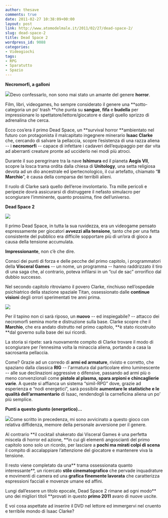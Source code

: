 ```yaml
---
author: thesave
comments: true
date: 2011-02-27 10:38:09+00:00
layout: post
link: http://www.atomodelmale.it/2011/02/27/dead-space-2/
slug: dead-space-2
title: Dead Space 2
wordpress_id: 9088
categories:
- Videogiochi
tags:
- RPG
- Sparatutto
- Spazio
---
```


**Necromorfi, a galloni**

![](http://www.atomodelmale.it/wp-content/uploads/2011/02/DeadSpace2Tease-300x225.jpg)Devo confessarlo, non sono mai stato un amante del genere **horror**.

Film, libri, videogames, ho sempre considerato il genere una **sotto-categoria un po’ trash **che punta su **sangue**, **fifa** e **budella** per impressionare lo spettatore/lettore/giocatore e dargli quello sprizzo di adrenalina che cerca.

Ecco cos’era il primo Dead Space, un **survival horror **ambientato nel futuro con protagonista il malcapitato ingegnere minerario **Isaac Clarke** che, cercando di salvare la pellaccia, scopre l’esistenza di una razza aliena -- i **necromorfi** -- capace di infettare i cadaveri dell’equipaggio per dar vita ad aberranti creature pronte ad ucciderlo nei modi più atroci.

Durante il suo peregrinare tra la nave **Ishimura** ed il pianeta **Aegis VII**, scopre la losca trama ordita dalla chiesa di **Unitology**, una setta religiosa devota ad un dio ancestrale ed ipertecnologico, il cui artefatto, chiamato “**Il** **Marchio**”, è causa della comparsa dei terribili alieni.

Il ruolo di Clarke sarà quello dell’eroe involontario. Tra mille pericoli e peripezie dovrà assicurarsi di distruggere il nefasto simulacro per scongiurare l’imminente, quanto prossima, fine dell’universo.

**Dead Space 2**

![](http://www.atomodelmale.it/wp-content/uploads/2011/02/dead-space-2-logo-300x168.jpg)

Il primo Dead Space, in tutta la sua ruvidezza, era un videogame pensato espressamente per giocatori **avvezzi alla tensione**, tanto che per una fetta consistente del pubblico era difficile sopportare più di un’ora di gioco a causa della tensione accumulata.

**Impressionante**, non c’è che dire.

Consci dei punti di forza e delle pecche del primo capitolo, i programmatori della **Visceral Games** -- un nome, un programma -- hanno raddrizzato il tiro di una saga che, al contrario, poteva infilarsi in un “cul de sac” orrorifico dal dubbio successo.

Nel secondo capitolo ritroviamo il povero Clarke, rinchiuso nell’ospedale psichiatrico della stazione spaziale Titan, ossessionato dalle **continue visioni** degli orrori sperimentati tre anni prima.

![](http://www.atomodelmale.it/wp-content/uploads/2011/02/dead_space2-300x168.jpg)

Per il tapino non ci sarà riposo, un **nuovo** -- ed inspiegabile? -- attacco dei necromorfi semina morte e distruzione sulla base. Clarke scopre che il **Marchio**, che era andato distrutto nel primo capitolo, **è stato ricostruito **dal governo sulla base dei sui ricordi.

La storia si ripete: sarà nuovamente compito di Clarke trovare il modo di scongiurare per l’ennesima volta la minaccia aliena, portando a casa la sacrosanta pellaccia.

Come? Grazie ad un corredo di **armi ed armature**, rivisto e corretto, che spaziano dalla classica **RIG** -- l'armatura dal particolare elmo luminescente -- alle sue declinazioni aggressive o difensive, passando ad armi più o meno convenzionali come **pistole al plasma, spara arpioni e chincaglierie varie**. A queste si affianca un sistema “simil-RPG” dove, grazie ad esperienza e “nodi energetici”, sarà possibile **aumentare le statistiche e le qualità dell’armamentario** di Isaac, rendendogli la carneficina aliena un po’ più semplice.

**Punti a questo giunto (energetico)...**

![](http://www.atomodelmale.it/wp-content/uploads/2011/02/dead-space-2-artwork-3-300x187.jpg)Come scritto in precedenza, mi sono avvicinato a questo gioco con relativa diffidenza, memore della personale avversione per il genere.

Al contrario **il cocktail shakerato dai Visceral Games è una perfetta miscela di horror ed azione, **in cui gli elementi angoscianti del primo capitolo sono solo un ricordo, per lasciare a **pochi ma mirati colpi di scena** il compito di accalappiare l’attenzione del giocatore e mantenere viva la tensione.

Il resto viene completato da una** trama ossessionata quanto interessante**, un ricercato **stile cinematografico** che pervade inquadrature e movimenti di camera ed una **grafica finemente lavorata** che caratterizza espressioni facciali e movenze umane ed affini.

Lungi dall’essere un titolo epocale, Dead Space 2 rimane ad ogni modo** uno dei migliori titoli **provati in questo **primo 2011** avaro di nuove uscite.

E voi cosa aspettate ad inserire il DVD nel lettore ed immergervi nel cruento e terribile mondo di Isaac Clarke?
